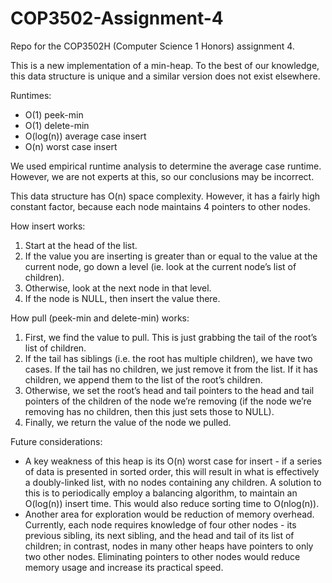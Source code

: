 # COP3502-Assignment-4
Repo for the COP3502H (Computer Science 1 Honors) assignment 4.

This is a new implementation of a min-heap. To the best of our knowledge, this data structure is unique and a similar version does not exist elsewhere.

Runtimes:
* O(1) peek-min
* O(1) delete-min
* O(log(n)) average case insert
* O(n) worst case insert

We used empirical runtime analysis to determine the average case runtime. However, we are not experts at this, so our conclusions may be incorrect. 

This data structure has O(n) space complexity. However, it has a fairly high constant factor, because each node maintains 4 pointers to other nodes.

How insert works:
1. Start at the head of the list.
2. If the value you are inserting is greater than or equal to the value at the current node, go down a level (ie. look at the current node’s list of children).
3. Otherwise, look at the next node in that level.
4. If the node is NULL, then insert the value there.

How pull (peek-min and delete-min) works:
1. First, we find the value to pull. This is just grabbing the tail of the root’s list of children.
2. If the tail has siblings (i.e. the root has multiple children), we have two cases. If the tail has no children, we just remove it from the list. If it has children, we append them to the list of the root’s children.
3. Otherwise, we set the root’s head and tail pointers to the head and tail pointers of the children of the node we’re removing (if the node we’re removing has no children, then this just sets those to NULL).
4. Finally, we return the value of the node we pulled.

Future considerations:
* A key weakness of this heap is its O(n) worst case for insert - if a series of data is presented in sorted order, this will result in what is effectively a doubly-linked list, with no nodes containing any children.  A solution to this is to periodically employ a balancing algorithm, to maintain an O(log(n)) insert time.  This would also reduce sorting time to O(nlog(n)).
* Another area for exploration would be reduction of memory overhead.  Currently, each node requires knowledge of four other nodes - its previous sibling, its next sibling, and the head and tail of its list of children; in contrast, nodes in many other heaps have pointers to only two other nodes.  Eliminating pointers to other nodes would reduce memory usage and increase its practical speed.
